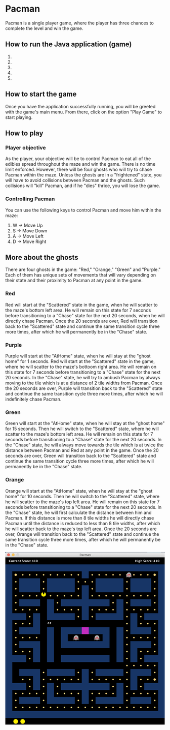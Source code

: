 # Pacman

Pacman is a single player game, where the player has three chances to complete the level and win the game.  


## How to run the Java application (game)
1.
2.
3.
4.
5.


## How to start the game

Once you have the application successfully running, you will be greeted with the game's main menu. From there, click on the option "Play Game" to start playing.


## How to play

### Player objective

As the player, your objective will be to control Pacman to eat all of the edibles spread throughout the maze and win the game. There is no time limit enforced.
However, there will be four ghosts who will try to chase Pacman within the maze. Unless the ghosts are in a "frightened" state, you will have to avoid collisions between Pacman and the ghosts. Such collisions will "kill" Pacman, and if he "dies" thrice, you will lose the game. 

### Controlling Pacman

You can use the following keys to control Pacman and move him within the maze:

1. W -> Move Up
2. S -> Move Down
3. A -> Move Left
4. D -> Move Right


## More about the ghosts

There are four ghosts in the game: "Red," "Orange," "Green" and "Purple." Each of them has unique sets of movements that will vary depending on their state and their proximity to Pacman at any point in the game. 

### Red

Red will start at the "Scattered" state in the game, when he will scatter to the maze's bottom left area. He will remain on this state for 7 seconds before transitioning to a "Chase" state for the next 20 seconds, when he will directly chase Pacman. Once the 20 seconds are over, Red will transition back to the "Scattered" state and continue the same transition cycle three more times, after which he will permanently be in the "Chase" state.

### Purple

Purple will start at the "AtHome" state, when he will stay at the "ghost home" for 1 seconds. Red will start at the "Scattered" state in the game, where he will scatter to the maze's bottoom right area. He will remain on this state for 7 seconds before transitioning to a "Chase" state for the next 20 seconds. In the "Chase" state, he will try to ambush Pacman by always moving to the tile which is at a distance of 2 tile widths from Pacman. Once the 20 seconds are over, Purple will transition back to the "Scattered" state and continue the same transition cycle three more times, after which he will indefinitely chase Pacman.

### Green 

Green will start at the "AtHome" state, when he will stay at the "ghost home" for 15 seconds. Then he will switch to the "Scattered" state, where he will scatter to the maze's bottom left area. He will remain on this state for 7 seconds before transitioning to a "Chase" state for the next 20 seconds. In the "Chase" state, he will always move towards the tile which is at twice the distance between Pacman and Red at any point in the game. Once the 20 seconds are over, Green will transition back to the "Scattered" state and continue the same transition cycle three more times, after which he will permanently be in the "Chase" state.

### Orange

Orange will start at the "AtHome" state, when he will stay at the "ghost home" for 10 seconds. Then he will switch to the "Scattered" state, where he will scatter to the maze's top left area. He will remain on this state for 7 seconds before transitioning to a "Chase" state for the next 20 seconds. In the "Chase" state, he will first calculate the distance between him and Pacman. If this distance is more than 8 tile widths he will directly chase Pacman until the distance is reduced to less than 8 tile widths, after which he will scatter back to the maze's top left area. Once the 20 seconds are over, Orange will transition back to the "Scattered" state and continue the same transition cycle three more times, after which he will permanently be in the "Chase" state.












![](images/levelDesign.png)
